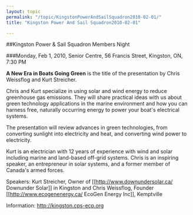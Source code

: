 ```yaml
---
layout: topic
permalink: "/topic/KingstonPowerAndSailSquadron2010-02-01/"
title: "Kingston Power And Sail Squadron2010-02-01"

---
```


##Kingston Power & Sail Squadron Members Night

###Monday, Feb 1, 2010, Senior Centre,  56 Francis Street, Kingston, ON, 7:30 PM

**A New Era in Boats Going Green** is the title of the presentation by Chris Weissflog and Kurt Streicher.

Chris and Kurt specialize in using solar and wind energy to reduce greenhouse gas emissions.
They will share practical ideas with us about green technology applications in the marine environment
and how you can harness free, naturally occurring energy to power your boat's electrical systems.

The presentation will review advances in green technologies, from converting sunlight into electricity
and heat, and converting wind power to electricity.

Kurt is an electrician with 12 years of experience with wind and solar including marine and land-based
off-grid systems.  Chris is an inspiring speaker, an entrepreneur in solar systems, and a former member
of Canada's armed forces.

Speakers:  Kurt Streicher, Owner of [[http://www.downundersolar.ca/ Downunder Solar]] in Kingston and
Chris Weissflog, Founder [[http://www.ecogenenergy.ca/ EcoGen Energy Inc]], Kemptville

Information: http://kingston.cps-ecp.org
